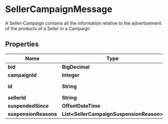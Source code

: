 

# SellerCampaignMessage

A Seller-Campaign contains all the information relative to the advertisement of the products of a Seller in a Campaign

## Properties

| Name | Type | Description | Notes |
|------------ | ------------- | ------------- | -------------|
|**bid** | **BigDecimal** |  |  [optional] |
|**campaignId** | **Integer** |  |  [optional] |
|**id** | **String** |  |  [optional] [readonly] |
|**sellerId** | **String** |  |  [optional] |
|**suspendedSince** | **OffsetDateTime** |  |  [optional] |
|**suspensionReasons** | **List&lt;SellerCampaignSuspensionReason&gt;** |  |  [optional] |




